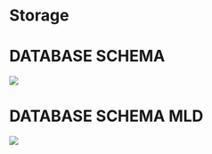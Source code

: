 # Storage

# DATABASE SCHEMA
<p align="left">
  <img src="https://github.com/Herizoran/hackathon-jobs/blob/main/img/storage_mcd.jpg" />
</p>

# DATABASE SCHEMA MLD
<p align="left">
  <img src="https://github.com/Herizoran/hackathon-jobs/blob/main/img/storage_mld.jpg" />
</p>
